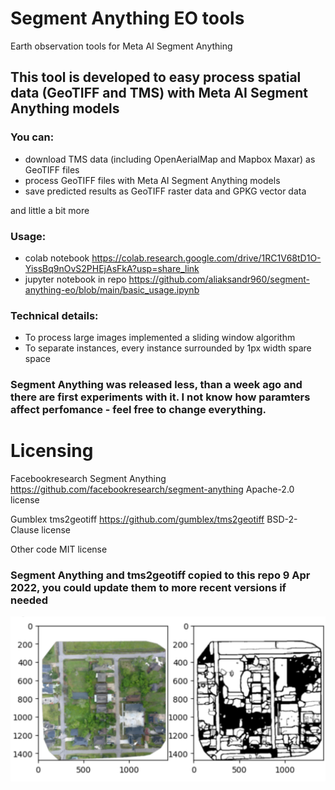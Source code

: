 # Segment Anything EO tools
Earth observation tools for Meta AI Segment Anything

## This tool is developed to easy process spatial data (GeoTIFF and TMS) with Meta AI Segment Anything models

### You can:
- download TMS data (including OpenAerialMap and Mapbox Maxar) as GeoTIFF files
- process GeoTIFF files with Meta AI Segment Anything models
- save predicted results as GeoTIFF raster data and GPKG vector data

and little a bit more

### Usage:
- colab notebook https://colab.research.google.com/drive/1RC1V68tD1O-YissBq9nOvS2PHEjAsFkA?usp=share_link
- jupyter notebook in repo https://github.com/aliaksandr960/segment-anything-eo/blob/main/basic_usage.ipynb

### Technical details:
- To process large images implemented a sliding window algorithm
- To separate instances, every instance surrounded by 1px width spare space

### Segment Anything was released less, than a week ago and there are first experiments with it. I not know how paramters affect perfomance - feel free to change everything.

# Licensing

Facebookresearch Segment Anything https://github.com/facebookresearch/segment-anything
Apache-2.0 license 

Gumblex tms2geotiff https://github.com/gumblex/tms2geotiff
BSD-2-Clause license 

Other code MIT license

### Segment Anything and tms2geotiff copied to this repo 9 Apr 2022, you could update them to more recent versions if needed

![Alt text](title_sameo.png?raw=true "Title")
